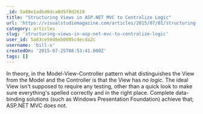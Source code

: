 ```yaml
---
_id: 5a88e1adbd6dca0d5f0d2618
title: "Structuring Views in ASP.NET MVC to Centralize Logic"
url: 'https://visualstudiomagazine.com/articles/2015/07/01/structuring-views.aspx'
category: articles
slug: 'structuring-views-in-asp-net-mvc-to-centralize-logic'
user_id: 5a83ce59d6eb0005c4ecda2c
username: 'bill-s'
createdOn: '2015-07-25T08:53:41.000Z'
tags: []
---
```


In theory, in the Model-View-Controller pattern what distinguishes the View from the Model and the Controller is that the View has <em>no logic</em>. The ideal View isn't supposed to require any testing, other than a quick look to make sure everything's spelled correctly and in the right place. Complete data-binding solutions (such as Windows Presentation Foundation) achieve that; ASP.NET MVC does not.
